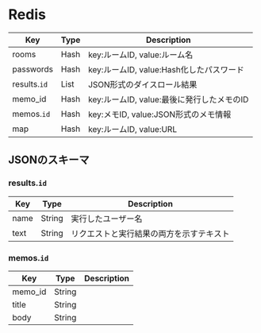 # Redis

| Key           | Type     | Description |
|---------------|----------|-------------|
| rooms         | Hash     | key:ルームID, value:ルーム名 |
| passwords     | Hash     | key:ルームID, value:Hash化したパスワード |
| results.`id`  | List     | JSON形式のダイスロール結果 |
| memo_id       | Hash     | key:ルームID, value:最後に発行したメモのID |
| memos.`id`    | Hash     | key:メモID, value:JSON形式のメモ情報 |
| map           | Hash     | key:ルームID, value:URL |

## JSONのスキーマ

### results.`id`

| Key           | Type     | Description |
|---------------|----------|-------------|
| name          | String   | 実行したユーザー名 |
| text          | String   | リクエストと実行結果の両方を示すテキスト |

### memos.`id`

| Key           | Type     | Description |
|---------------|----------|-------------|
| memo_id       | String   | |
| title         | String   | |
| body          | String   | |
